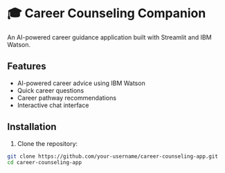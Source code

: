 # 🎓 Career Counseling Companion

An AI-powered career guidance application built with Streamlit and IBM Watson.

## Features
- AI-powered career advice using IBM Watson
- Quick career questions
- Career pathway recommendations
- Interactive chat interface

## Installation

1. Clone the repository:
```bash
git clone https://github.com/your-username/career-counseling-app.git
cd career-counseling-app
